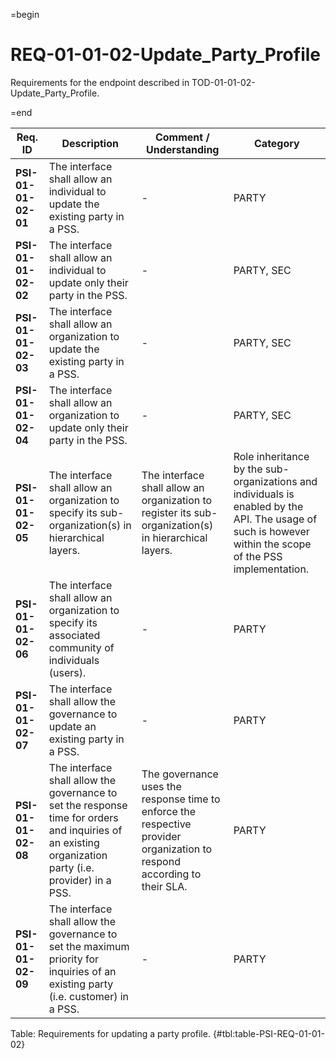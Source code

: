 =begin

# REQ-01-01-02-Update_Party_Profile

Requirements for the endpoint described in TOD-01-01-02-Update_Party_Profile.

=end

| Req. ID                        | Description                         | Comment / Understanding                  | Category                       |
| ------------------------------ | ----------------------------------- | ---------------------------------------- | ------------------------------ |
| __PSI-01-01-02-01__ | The interface shall allow an individual to update the existing party in a PSS.                                                                         | -                                                                                                                        | PARTY      |
| __PSI-01-01-02-02__ | The interface shall allow an individual to update only their party in the PSS.                                                                         | -                                                                                                                        | PARTY, SEC |
| __PSI-01-01-02-03__ | The interface shall allow an organization to update the existing party in a PSS.                                                                       | -                                                                                                                        | PARTY, SEC |
| __PSI-01-01-02-04__ | The interface shall allow an organization to update only their party in the PSS.                                                                       | -                                                                                                                        | PARTY, SEC |
| __PSI-01-01-02-05__ | The interface shall allow an organization to specify its sub-organization(s) in hierarchical layers.                                                   | The interface shall allow an organization to register its sub-organization(s) in hierarchical layers.  | Role inheritance by the sub-organizations and individuals is enabled by the API. The usage of such is however within the scope of the PSS implementation.                                                                                                                        | PARTY      |
| __PSI-01-01-02-06__ | The interface shall allow an organization to specify its associated community of individuals (users).                                                  | -                                                                                                                        | PARTY      |
| __PSI-01-01-02-07__ | The interface shall allow the governance to update an existing party in a PSS.                                                                         | -                                                                                                                        | PARTY      |
| __PSI-01-01-02-08__ | The interface shall allow the governance to set the response time for orders and inquiries of an existing organization party (i.e. provider) in a PSS. | The governance uses the response time to enforce the respective provider organization to respond according to their SLA. | PARTY      |
| __PSI-01-01-02-09__ | The interface shall allow the governance to set the maximum priority for inquiries of an existing party (i.e. customer) in a PSS.                      | -                                                                                                                        | PARTY      |

Table: Requirements for updating a party profile. {#tbl:table-PSI-REQ-01-01-02}
